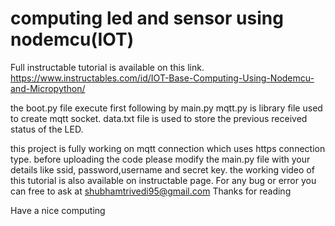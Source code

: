 # computing led and sensor using nodemcu(IOT)

Full instructable tutorial is available on this link.
https://www.instructables.com/id/IOT-Base-Computing-Using-Nodemcu-and-Micropython/

the boot.py file execute first following by main.py
mqtt.py is library file used to create mqtt socket.
data.txt file is used to store the previous received status of the LED.


this project is fully working on mqtt connection which uses https connection type.
before uploading the code please modify the main.py file 
with your details like ssid, password,username and secret key.
the working video of this tutorial is also available on instructable page.
For any bug or error you can free to ask at shubhamtrivedi95@gmail.com
Thanks for reading

Have a nice computing
